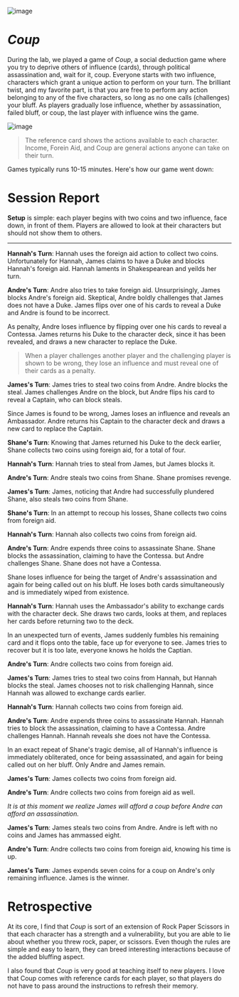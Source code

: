 ![image](https://github.com/ricedust-school/art108-blog/assets/62413269/c69d842c-49ff-4d92-8523-ab15b89074d5)

# *Coup*

During the lab, we played a game of *Coup*, a social deduction game where you try to deprive others of influence (cards), through political assassination and, wait for it, coup. Everyone starts with two influence, characters which grant a unique action to perform on your turn. The brilliant twist, and my favorite part, is that you are free to perform any action belonging to any of the five characters, so long as no one calls (challenges) your bluff. As players gradually lose influence, whether by assassination, failed bluff, or coup, the last player with influence wins the game.

![image](https://github.com/ricedust-school/art108-blog/assets/62413269/bafceec0-27a0-4799-a967-fd9b224ecbc6)

> The reference card shows the actions available to each character. Income, Forein Aid, and Coup are general actions anyone can take on their turn.

Games typically runs 10-15 minutes. Here's how our game went down:

# Session Report

**Setup** is simple: each player begins with two coins and two influence, face down, in front of them. Players are allowed to look at their characters but should not show them to others.

---

**Hannah's Turn**: Hannah uses the foreign aid action to collect two coins. Unfortunately for Hannah, James claims to have a Duke and blocks Hannah's foreign aid. Hannah laments in Shakespearean and yeilds her turn.

**Andre's Turn**: Andre also tries to take foreign aid. Unsurprisingly, James blocks Andre's foreign aid. Skeptical, Andre boldly challenges that James does not have a Duke. James flips over one of his cards to reveal a Duke and Andre is found to be incorrect. 

As penalty, Andre loses influence by flipping over one his cards to reveal a Contessa. James returns his Duke to the character deck, since it has been revealed, and draws a new character to replace the Duke.

> When a player challenges another player and the challenging player is shown to be wrong, they lose an influence and must reveal one of their cards as a penalty.

**James's Turn**: James tries to steal two coins from Andre. Andre blocks the steal. James challenges Andre on the block, but Andre flips his card to reveal a Captain, who can block steals. 

Since James is found to be wrong, James loses an influence and reveals an Ambassador. Andre returns his Captain to the character deck and draws a new card to replace the Captain.

**Shane's Turn**: Knowing that James returned his Duke to the deck earlier, Shane collects two coins using foreign aid, for a total of four.

**Hannah's Turn**: Hannah tries to steal from James, but James blocks it.

**Andre's Turn**: Andre steals two coins from Shane. Shane promises revenge.

**James's Turn**: James, noticing that Andre had successfully plundered Shane, also steals two coins from Shane.

**Shane's Turn**: In an attempt to recoup his losses, Shane collects two coins from foreign aid.

**Hannah's Turn**: Hannah also collects two coins from foreign aid.

**Andre's Turn**: Andre expends three coins to assassinate Shane. Shane blocks the assassination, claiming to have the Contessa. but Andre challenges Shane. Shane does not have a Contessa.

Shane loses influence for being the target of Andre's assassination and again for being called out on his bluff. He loses both cards simultaneously and is immediately wiped from existence.

**Hannah's Turn**: Hannah uses the Ambassador's ability to exchange cards with the character deck. She draws two cards, looks at them, and replaces her cards before returning two to the deck.

In an unexpected turn of events, James suddenly fumbles his remaining card and it flops onto the table, face up for everyone to see. James tries to recover but it is too late, everyone knows he holds the Captian.

**Andre's Turn**: Andre collects two coins from foreign aid.

**James's Turn**: James tries to steal two coins from Hannah, but Hannah blocks the steal. James chooses not to risk challenging Hannah, since Hannah was allowed to exchange cards earlier.

**Hannah's Turn**: Hannah collects two coins from foreign aid.

**Andre's Turn**: Andre expends three coins to assassinate Hannah. Hannah tries to block the assassination, claiming to have a Contessa. Andre challenges Hannah. Hannah reveals she does not have the Contessa. 

In an exact repeat of Shane's tragic demise, all of Hannah's influence is immediately obliterated, once for being assassinated, and again for being called out on her bluff. Only Andre and James remain.

**James's Turn**: James collects two coins from foreign aid.

**Andre's Turn**: Andre collects two coins from foreign aid as well. 

*It is at this moment we realize James will afford a coup before Andre can afford an assassination.*

**James's Turn**: James steals two coins from Andre. Andre is left with no coins and James has ammassed eight.

**Andre's Turn**: Andre collects two coins from foreign aid, knowing his time is up.

**James's Turn**: James expends seven coins for a coup on Andre's only remaining influence. James is the winner.

# Retrospective

At its core, I find that *Coup* is sort of an extension of Rock Paper Scissors in that each character has a strength and a vulnerability, but you are able to lie about whether you threw rock, paper, or scissors. Even though the rules are simple and easy to learn, they can breed interesting interactions because of the added bluffing aspect. 

I also found tbat *Coup* is very good at teaching itself to new players. I love that Coup comes with reference cards for each player, so that players do not have to pass around the instructions to refresh their memory. 
